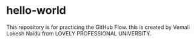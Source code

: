 # hello-world
This repository is for practicing the GitHub Flow.
this is created by Vemali Lokesh Naidu from LOVELY PROFESSIONAL UNIVERSITY.
